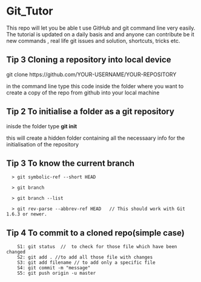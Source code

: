 # Git_Tutor
This repo will let you be able t use GitHub and git command line very easily. The tutorial is updated on a daily basis and and anyone can contribute be it new commands , real life git issues and solution, shortcuts, tricks etc. 

## Tip 3 Cloning a repository into local device
   git clone https:<area>//github.com/YOUR-USERNAME/YOUR-REPOSITORY 
   
   in the command line type this code inside the folder where you want to create a copy of the repo from github into your local machine
  

## Tip 2 To initialise a folder as a git repository
   inisde the folder type **git init**
   
   this will create a hidden folder containing all the necessaary info for the initialisation of the repository
   
   
## Tip 3 To know the current branch
      > git symbolic-ref --short HEAD

      > git branch 

      > git branch --list 

      > git rev-parse --abbrev-ref HEAD   // This should work with Git 1.6.3 or newer.

## Tip 4 To commit to a cloned repo(simple case)
        S1: git status  //  to check for those file which have been changed
        S2: git add . //to add all those file with changes
        S3: git add filename // to add only a specific file
        S4: git commit -m "message"
        S5: git push origin -u master